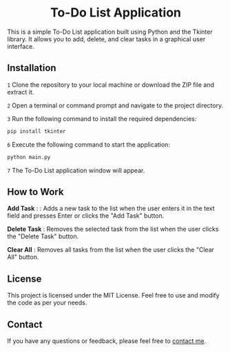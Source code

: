 <h1 align="center">To-Do List Application</h1>

This is a simple To-Do List application built using Python and the Tkinter library. It allows you to add, delete, and clear tasks in a graphical user interface.

## Installation
`1` Clone the repository to your local machine or download the ZIP file and extract it.

`2` Open a terminal or command prompt and navigate to the project directory.

`3` Run the following command to install the required dependencies:

```py
pip install tkinter
```

`6` Execute the following command to start the application:

```py
python main.py
```

`7` The To-Do List application window will appear.

## How to Work
**Add Task** : : Adds a new task to the list when the user enters it in the text field and presses Enter or clicks the "Add Task" button.

**Delete Task** : Removes the selected task from the list when the user clicks the "Delete Task" button.

**Clear All** : Removes all tasks from the list when the user clicks the "Clear All" button.

## License
This project is licensed under the MIT License. Feel free to use and modify the code as per your needs.

## Contact
If you have any questions or feedback, please feel free to [contact me](https://discord.com/channels/@me/1018403711426506813).

